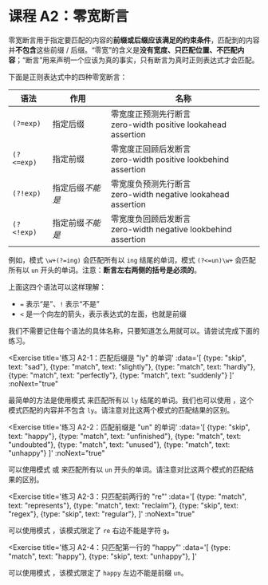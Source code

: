 # 课程 A2：零宽断言

零宽断言用于指定要匹配的内容的**前缀或后缀应该满足的约束条件**，匹配到的内容并**不包含**这些前缀 / 后缀。“零宽”的含义是**没有宽度、只匹配位置、不匹配内容**；“断言”用来声明一个应该为真的事实，只有断言为真时正则表达式才会匹配。

下面是正则表达式中的四种零宽断言：

| 语法 | 作用 | 名称 |
|-----|-----|-----|
| `(?=exp)` | 指定后缀 | 零宽度正预测先行断言 <br/> zero-width positive lookahead assertion |
| `(?<=exp)` | 指定前缀 | 零宽度正回顾后发断言<br/> zero-width positive lookbehind assertion |
| `(?!exp)` | 指定后缀*不能是* | 零宽度负预测先行断言<br/>zero-width negative lookahead assertion |
| `(?<!exp)` | 指定前缀*不能是* | 零宽度负回顾后发断言<br/>zero-width negative lookbehind assertion |

例如，模式 `\w+(?=ing)` 会匹配所有以 `ing` 结尾的单词，模式 `(?<=un)\w+` 会匹配所有以 `un` 开头的单词。注意：**断言左右两侧的括号是必须的**。

上面这四个语法可以这样理解：
* `=` 表示“是”、`!` 表示“不是”
* `<` 是一个向左的箭头，表示表达式的左面，也就是前缀

我们不需要记住每个语法的具体名称，只要知道怎么用就可以。请尝试完成下面的练习。

<Exercise
  title='练习 A2-1：匹配后缀是 "ly" 的单词'
  :data='[
    {type: "skip", text: "sad"},
    {type: "match", text: "slightly"},
    {type: "match", text: "hardly"},
    {type: "match", text: "perfectly"},
    {type: "match", text: "suddenly"}
  ]'
  :noNext="true"
>

最简单的方法是使用模式 <SolutionLink text="\w+ly" />来匹配所有以 `ly` 结尾的单词。我们也可以使用 <SolutionLink text="\w+(?=ly)" />，这个模式匹配的内容并不包含 `ly`。请注意对比这两个模式的匹配结果的区别。

</Exercise>

<Exercise
  title='练习 A2-2：匹配前缀是 "un" 的单词'
  :data='[
    {type: "skip", text: "happy"},
    {type: "match", text: "unfinished"},
    {type: "match", text: "undoubted"},
    {type: "match", text: "unused"},
    {type: "match", text: "unhappy"}
  ]'
  :noNext="true"
>

可以使用模式 <SolutionLink text="un\w+" /> 或 <SolutionLink text="(?<=un)\w+" /> 来匹配所有以 `un` 开头的单词。请注意对比这两个模式的匹配结果的区别。

</Exercise>

<Exercise
  title='练习 A2-3：只匹配前两行的 "re"'
  :data='[
    {type: "match", text: "represents"},
    {type: "match", text: "reclaim"},
    {type: "skip", text: "regex"},
    {type: "skip", text: "regular"},
  ]'
  :noNext="true"
>

可以使用模式 <SolutionLink text="re(?!g)" />，该模式限定了 `re` 右边不能是字符 `g`。

</Exercise>

<Exercise
  title='练习 A2-4：只匹配第一行的 "happy"'
  :data='[
    {type: "match", text: "happy"},
    {type: "skip", text: "unhappy"},
  ]'
>

可以使用模式 <SolutionLink text="(?<!un)happy" />，该模式限定了 `happy` 左边不能是前缀 `un`。

</Exercise>


